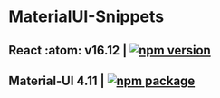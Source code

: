 # MaterialUI-Snippets 

## React :atom: v16.12 | <a href="https://www.npmjs.com/package/react" rel="nofollow"><img src="https://camo.githubusercontent.com/ecb8a503e646dc22ccb59b73ba287c5229580f49/68747470733a2f2f696d672e736869656c64732e696f2f6e706d2f762f72656163742e7376673f7374796c653d666c6174" alt="npm version" data-canonical-src="https://img.shields.io/npm/v/react.svg?style=flat" style="max-width:100%;"></a>

## Material-UI 4.11 | <a href="https://www.npmjs.com/package/@material-ui/core" rel="nofollow"><img src="https://camo.githubusercontent.com/c1a9698beebad9298e648c1e1cf55c40d38a0af5/68747470733a2f2f696d672e736869656c64732e696f2f6e706d2f762f406d6174657269616c2d75692f636f72652f6c61746573742e737667" alt="npm package" data-canonical-src="https://img.shields.io/npm/v/@material-ui/core/latest.svg" style="max-width:100%;"></a>


